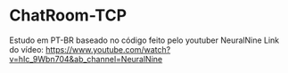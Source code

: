 # ChatRoom-TCP
Estudo em PT-BR baseado no código feito pelo youtuber NeuralNine
Link do vídeo: https://www.youtube.com/watch?v=hIc_9Wbn704&ab_channel=NeuralNine
